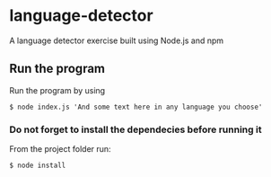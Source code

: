 # language-detector
A language detector exercise built using Node.js and npm

## Run the program 
Run the program by using
```
$ node index.js 'And some text here in any language you choose'
```
### Do not forget to install the dependecies before running it
From the project folder run:
```
$ node install
```


